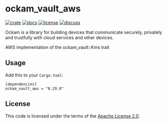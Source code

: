 # ockam_vault_aws

[![crate][crate-image]][crate-link]
[![docs][docs-image]][docs-link]
[![license][license-image]][license-link]
[![discuss][discuss-image]][discuss-link]

Ockam is a library for building devices that communicate securely, privately
and trustfully with cloud services and other devices.

AWS implementation of the ockam_vault::Kms trait


## Usage

Add this to your `Cargo.toml`:

```
[dependencies]
ockam_vault_aws = "0.29.0"
```

## License

This code is licensed under the terms of the [Apache License 2.0][license-link].

[main-ockam-crate-link]: https://crates.io/crates/ockam

[crate-image]: https://img.shields.io/crates/v/ockam_vault_aws.svg
[crate-link]: https://crates.io/crates/ockam_vault_aws

[docs-image]: https://docs.rs/ockam_vault_aws/badge.svg
[docs-link]: https://docs.rs/ockam_vault_aws

[license-image]: https://img.shields.io/badge/License-Apache%202.0-green.svg
[license-link]: https://github.com/build-trust/ockam/blob/HEAD/LICENSE

[discuss-image]: https://img.shields.io/badge/Discuss-Github%20Discussions-ff70b4.svg
[discuss-link]: https://github.com/build-trust/ockam/discussions
